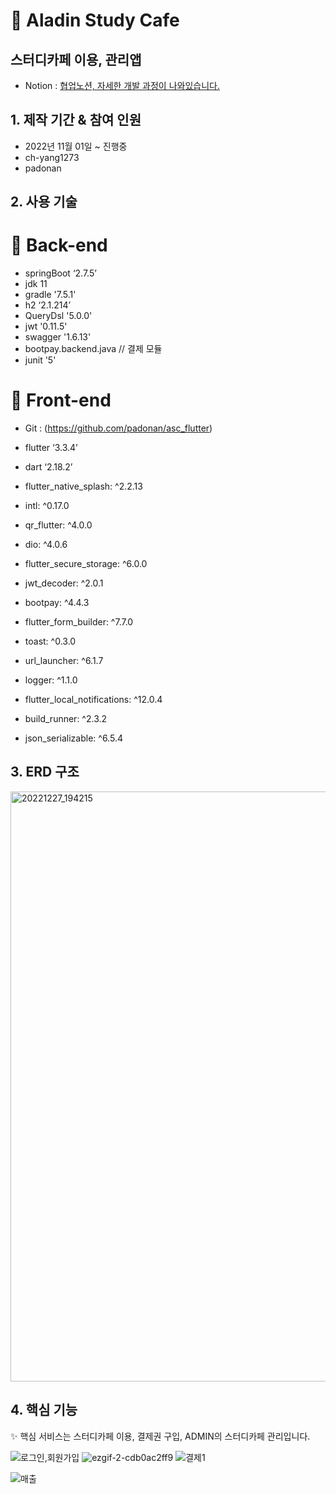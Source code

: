 # 📌 Aladin Study Cafe 

## 스터디카페 이용, 관리앱

- Notion : [협업노션, 자세한 개발 과정이 나와있습니다.](https://furry-ocean-0ef.notion.site/d484ac9d91d84327a01a10238da944fe)


## 1. 제작 기간 & 참여 인원

- 2022년 11월 01일 ~ 진행중 
- ch-yang1273 
- padonan



## 2. 사용 기술


# 📝 Back-end

- springBoot ‘2.7.5’
- jdk 11
- gradle '7.5.1'
- h2 ‘2.1.214’
- QueryDsl '5.0.0'
- jwt '0.11.5'
- swagger '1.6.13'
- bootpay.backend.java // 결제 모듈
- junit '5'

# 📝 Front-end


- Git : (https://github.com/padonan/asc_flutter)

- flutter ‘3.3.4’
- dart ‘2.18.2’
- flutter_native_splash: ^2.2.13
- intl: ^0.17.0
- qr_flutter: ^4.0.0
- dio: ^4.0.6
- flutter_secure_storage: ^6.0.0
- jwt_decoder: ^2.0.1
- bootpay: ^4.4.3
- flutter_form_builder: ^7.7.0
- toast: ^0.3.0
- url_launcher: ^6.1.7
- logger: ^1.1.0
- flutter_local_notifications: ^12.0.4
- build_runner: ^2.3.2
- json_serializable: ^6.5.4



## 3. ERD 구조

<img width="944" alt="20221227_194215" src="https://user-images.githubusercontent.com/98295182/209654739-6369b254-2c20-4edc-81ff-8618606fd360.png">







## 4. 핵심 기능




✨ 핵심 서비스는 스터디카페 이용, 결제권 구입, ADMIN의 스터디카페 관리입니다.



![로그인,회원가입](https://user-images.githubusercontent.com/98295182/209656957-abae63fe-bf1c-4300-ba21-f12f71c6e04a.gif)
![ezgif-2-cdb0ac2ff9](https://user-images.githubusercontent.com/98295182/209657000-303d2060-c12c-48aa-817e-ec53915c3384.gif)
![결제1](https://user-images.githubusercontent.com/98295182/209657016-8dac02b4-e134-42c8-bbca-8efe1b50e3be.gif)

![매출](https://user-images.githubusercontent.com/98295182/209657030-a6567c92-ded2-4b59-a743-908164ee65e8.gif)


